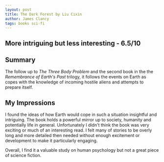 ```yaml
---
layout: post
title: The Dark Forest by Liu Cixin
author: James Clancy
tags: books sci-fi
---
```


## More intriguing but less interesting - 6.5/10

## Summary

The follow up to _The Three Body Problem_ and the second book in the the _Remembrance of Earth's Past_ trilogy, it follows the events on Earth as copes with the knowledge of incoming hostile aliens and attempts to prepare itself.

## My Impressions

I found the ideas of how Earth would cope in such a situation insightful and intriguing. The book holds a powerful mirror up to society, humanity and potentially life in general. Unfortunately I didn't think the book was very exciting or much of an interesting read. I felt many of stories to be overly long and more detailed then needed without enough excitement or development to make it particularly engaging.

Overall, I find it a valuable study on human psychology but not a great piece of science fiction.